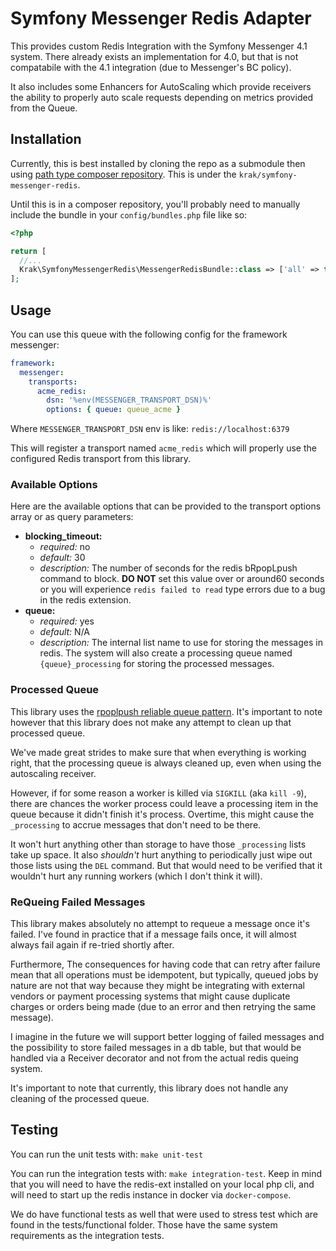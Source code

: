 # Symfony Messenger Redis Adapter

This provides custom Redis Integration with the Symfony Messenger 4.1 system. There already exists an implementation for 4.0, but that is not compatabile with the 4.1 integration (due to Messenger's BC policy).

It also includes some Enhancers for AutoScaling which provide receivers the ability to properly auto scale requests depending on metrics provided from the Queue.

## Installation

Currently, this is best installed by cloning the repo as a submodule then using [path type composer repository](https://getcomposer.org/doc/05-repositories.md#path). This is under the `krak/symfony-messenger-redis`.

Until this is in a composer repository, you'll probably need to manually include the bundle in your `config/bundles.php` file like so:


```php
<?php

return [
  //...
  Krak\SymfonyMessengerRedis\MessengerRedisBundle::class => ['all' => true],
];
```

## Usage

You can use this queue with the following config for the framework messenger:

```yaml
framework:
  messenger:
    transports:
      acme_redis:
        dsn: '%env(MESSENGER_TRANSPORT_DSN)%'
        options: { queue: queue_acme }
```

Where `MESSENGER_TRANSPORT_DSN` env is like: `redis://localhost:6379`

This will register a transport named `acme_redis` which will properly use the configured Redis transport from this library.

### Available Options

Here are the available options that can be provided to the transport options array or as query parameters:

- **blocking_timeout:**
  - *required:* no
  - *default:* 30
  - *description:* The number of seconds for the redis bRpopLpush command to block. **DO NOT** set this value over or around60 seconds or you will experience `redis failed to read` type errors due to a bug in the redis extension.
- **queue:**
  - *required:* yes
  - *default:* N/A
  - *description:* The internal list name to use for storing the messages in redis. The system will also create a processing queue named `{queue}_processing` for storing the processed messages.

### Processed Queue

This library uses the [rpoplpush reliable queue pattern](https://redis.io/commands/rpoplpush#pattern-reliable-queue). It's important to note however that this library does not make any attempt to clean up that processed queue.

We've made great strides to make sure that when everything is working right, that the processing queue is always cleaned up, even when using the autoscaling receiver.

However, if for some reason a worker is killed via `SIGKILL` (aka `kill -9`), there are chances the worker process could leave a processing item in the queue because it didn't finish it's process. Overtime, this might cause the `_processing` to accrue messages that don't need to be there.

It won't hurt anything other than storage to have those `_processing` lists take up space. It also *shouldn't* hurt anything to periodically just wipe out those lists using the `DEL` command. But that would need to be verified that it wouldn't hurt any running workers (which I don't think it will).

### ReQueing Failed Messages

This library makes absolutely no attempt to requeue a message once it's failed. I've found in practice that if a message fails once, it will almost always fail again if re-tried shortly after.

Furthermore, The consequences for having code that can retry after failure mean that all operations must be idempotent, but typically, queued jobs by nature are not that way because they might be integrating with external vendors or payment processing systems that might cause duplicate charges or orders being made (due to an error and then retrying the same message).

I imagine in the future we will support better logging of failed messages and the possibility to store failed messages in a db table, but that would be handled via a Receiver decorator and not from the actual redis queing system.

It's important to note that currently, this library does not handle any cleaning of the processed queue.

## Testing

You can run the unit tests with: `make unit-test`

You can run the integration tests with: `make integration-test`. Keep in mind that you will need to have the redis-ext installed on your local php cli, and will need to start up the redis instance in docker via `docker-compose`.

We do have functional tests as well that were used to stress test which are found in the tests/functional folder. Those have the same system requirements as the integration tests.
